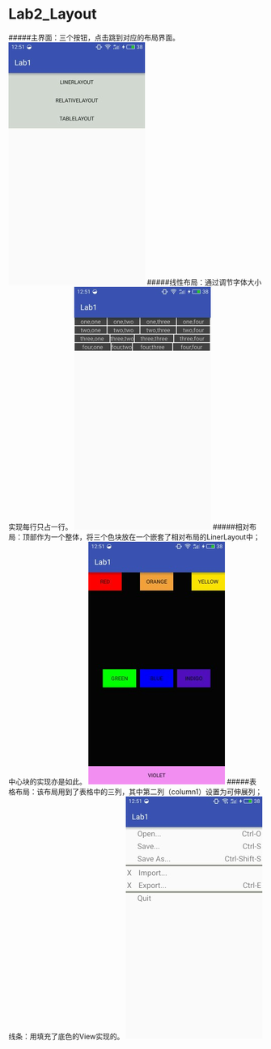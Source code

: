 # Lab2_Layout
#####主界面：三个按钮，点击跳到对应的布局界面。
![主界面](https://github.com/NIXM666/Lab2_Layout/blob/master/app/src/main/res/images/S70312-125104.jpg)
#####线性布局：通过调节字体大小实现每行只占一行。
![线性布局](https://github.com/NIXM666/Lab2_Layout/blob/master/app/src/main/res/images/S70312-125110.jpg)
#####相对布局：顶部作为一个整体，将三个色块放在一个嵌套了相对布局的LinerLayout中；中心块的实现亦是如此。
![相对布局](https://github.com/NIXM666/Lab2_Layout/blob/master/app/src/main/res/images/S70312-125119.jpg)
#####表格布局：该布局用到了表格中的三列，其中第二列（column1）设置为可伸展列；线条：用填充了底色的View实现的。
![表格布局](https://github.com/NIXM666/Lab2_Layout/blob/master/app/src/main/res/images/S70312-125125.jpg)
